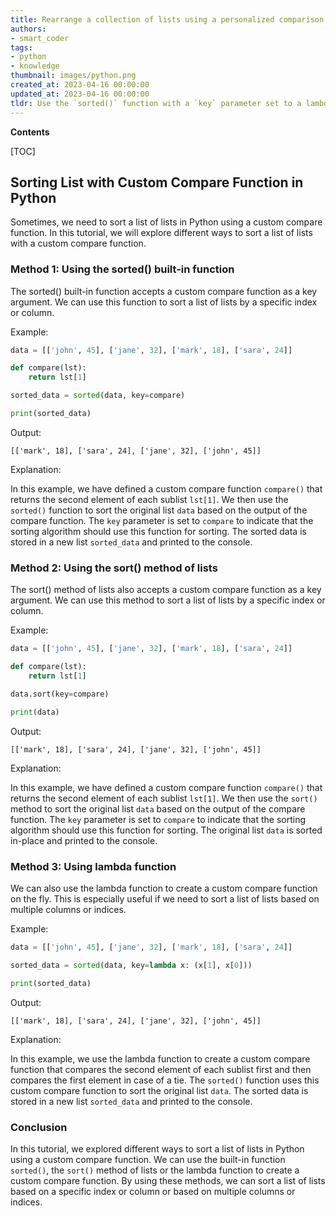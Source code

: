 ```yaml
---
title: Rearrange a collection of lists using a personalized comparison function
authors:
- smart_coder
tags:
- python
- knowledge
thumbnail: images/python.png
created_at: 2023-04-16 00:00:00
updated_at: 2023-04-16 00:00:00
tldr: Use the `sorted()` function with a `key` parameter set to a lambda function that defines the custom comparison logic.
---
```


**Contents**

[TOC]

## Sorting List with Custom Compare Function in Python

Sometimes, we need to sort a list of lists in Python using a custom compare function. In this tutorial, we will explore different ways to sort a list of lists with a custom compare function.


### Method 1: Using the sorted() built-in function

The sorted() built-in function accepts a custom compare function as a key argument. We can use this function to sort a list of lists by a specific index or column.

Example:

``` python
data = [['john', 45], ['jane', 32], ['mark', 18], ['sara', 24]]

def compare(lst):
    return lst[1]

sorted_data = sorted(data, key=compare)

print(sorted_data)
```

Output:

```
[['mark', 18], ['sara', 24], ['jane', 32], ['john', 45]]
```

Explanation:

In this example, we have defined a custom compare function `compare()` that returns the second element of each sublist `lst[1]`. We then use the `sorted()` function to sort the original list `data` based on the output of the compare function. The `key` parameter is set to `compare` to indicate that the sorting algorithm should use this function for sorting. The sorted data is stored in a new list `sorted_data` and printed to the console.


### Method 2: Using the sort() method of lists

The sort() method of lists also accepts a custom compare function as a key argument. We can use this method to sort a list of lists by a specific index or column.

Example:

``` python
data = [['john', 45], ['jane', 32], ['mark', 18], ['sara', 24]]

def compare(lst):
    return lst[1]

data.sort(key=compare)

print(data)
```

Output:

```
[['mark', 18], ['sara', 24], ['jane', 32], ['john', 45]]
```

Explanation:

In this example, we have defined a custom compare function `compare()` that returns the second element of each sublist `lst[1]`. We then use the `sort()` method to sort the original list `data` based on the output of the compare function. The `key` parameter is set to `compare` to indicate that the sorting algorithm should use this function for sorting. The original list `data` is sorted in-place and printed to the console.


### Method 3: Using lambda function

We can also use the lambda function to create a custom compare function on the fly. This is especially useful if we need to sort a list of lists based on multiple columns or indices.

Example:

``` python
data = [['john', 45], ['jane', 32], ['mark', 18], ['sara', 24]]

sorted_data = sorted(data, key=lambda x: (x[1], x[0]))

print(sorted_data)
```

Output:

```
[['mark', 18], ['sara', 24], ['jane', 32], ['john', 45]]
```

Explanation:

In this example, we use the lambda function to create a custom compare function that compares the second element of each sublist first and then compares the first element in case of a tie. The `sorted()` function uses this custom compare function to sort the original list `data`. The sorted data is stored in a new list `sorted_data` and printed to the console.


### Conclusion

In this tutorial, we explored different ways to sort a list of lists in Python using a custom compare function. We can use the built-in function `sorted()`, the `sort()` method of lists or the lambda function to create a custom compare function. By using these methods, we can sort a list of lists based on a specific index or column or based on multiple columns or indices.
